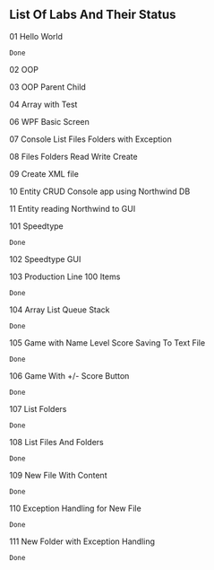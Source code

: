 ## List Of Labs And Their Status
 
01 Hello World
 
    Done
 
02 OOP

03 OOP Parent Child

04 Array with Test

06 WPF Basic Screen

07 Console List Files Folders with Exception

08 Files Folders Read Write Create

09 Create XML file

10 Entity CRUD Console app using Northwind DB

11 Entity reading Northwind to GUI

101 Speedtype
 
    Done

102 Speedtype GUI

103 Production Line 100 Items
 
    Done

104 Array List Queue Stack
 
    Done

105 Game with Name Level Score Saving To Text File
 
    Done

106 Game With +/- Score Button
 
    Done

107 List Folders
 
    Done

108 List Files And Folders
 
    Done

109 New File With Content
 
    Done

110 Exception Handling for New File
 
    Done

111 New Folder with Exception Handling
 
    Done